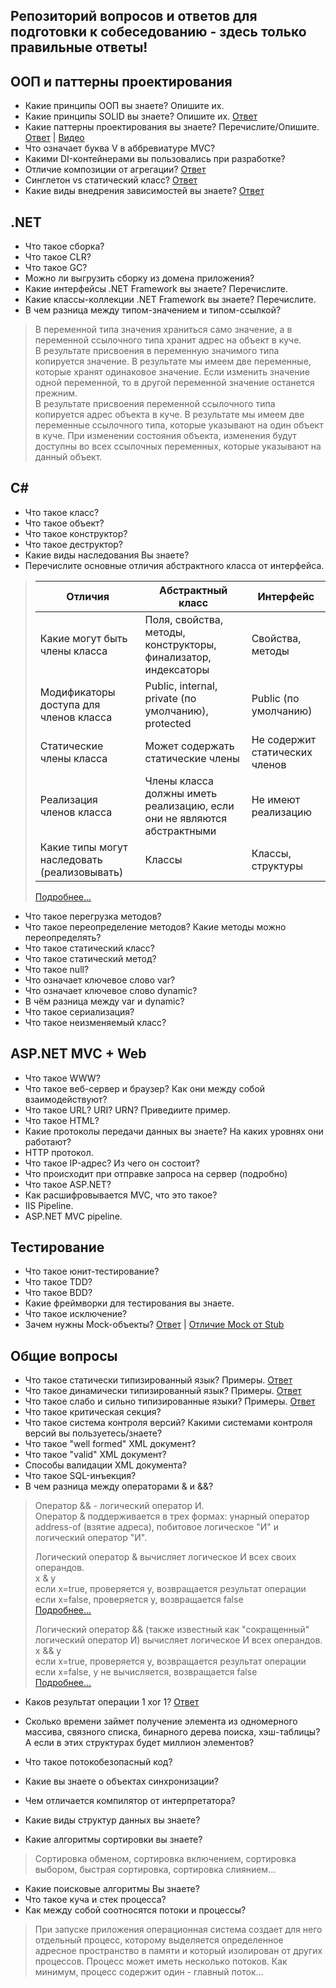 ## Репозиторий вопросов и ответов для подготовки к собеседованию - здесь только правильные ответы!

## ООП и паттерны проектирования
- Какие принципы ООП вы знаете? Опишите их.
- Какие принципы SOLID вы знаете? Опишите их. [Ответ](http://sergeyteplyakov.blogspot.com/2014/10/solid.html)
- Какие паттерны проектирования вы знаете? Перечислите/Опишите. [Ответ](https://metanit.com/sharp/patterns/) | [Видео](https://www.youtube.com/watch?v=v9ejT8FO-7I)
- Что означает буква V в аббревиатуре MVC?
- Какими DI-контейнерами вы пользовались при разработке?
- Отличие композиции от агрегации? [Ответ](http://sergeyteplyakov.blogspot.com/2012/12/vs-vs.html)
- Синглетон vs статический класс? [Ответ](https://habr.com/ru/post/103681/)
- Какие виды внедрения зависимостей вы знаете? [Ответ](https://rsdn.org/article/patterns/14-22-pattern/14-22-pattern.xml)

## .NET
- Что такое сборка?
- Что такое CLR?
- Что такое GC?
- Можно ли выгрузить сборку из домена приложения?
- Какие интерфейсы .NET Framework вы знаете? Перечислите.
- Какие классы-коллекции .NET Framework вы знаете? Перечислите.
- В чем разница между типом-значением и типом-ссылкой?
> В переменной типа значения храниться само значение, а в переменной ссылочного типа хранит адрес на объект в куче.  
> В результате присвоения в переменную значимого типа копируется значение. В результате мы имеем две переменные, которые хранят одинаковое значение. Если изменить значение одной переменной, то в другой переменной значение останется прежним.  
> В результате присвоения переменной ссылочного типа копируется адрес объекта в куче. В результате мы имеем две переменные ссылочного типа, которые указывают на один объект в куче. При изменении состояния объекта, изменения будут доступны во всех ссылочных переменных, которые указывают на данный объект.


## С#
- Что такое класс?
- Что такое объект?
- Что такое конструктор?
- Что такое деструктор?
- Какие виды наследования Вы знаете?
- Перечислите основные отличия абстрактного класса от интерфейса. 
> Отличия|Абстрактный класс|Интерфейс
> -|-|-
> Какие могут быть члены класса|Поля, свойства, методы, конструкторы, финализатор, индексаторы |Свойства, методы
> Модификаторы доступа для членов класса|Public, internal, private (по умолчанию), protected|Public (по умолчанию)
> Статические члены класса|Может содержать статические члены|Не содержит статических членов
> Реализация членов класса|Члены класса должны иметь реализацию, если они не являются абстрактными|Не имеют реализацию
> Какие типы могут наследовать (реализовывать)|Классы|Классы, структуры
>
> [Подробнее...](https://docs.google.com/document/d/1RRyjXgxWuEKvUk1zAN9fstpnqmkD8yzb_VF9h0EWffE/edit?usp=sharing)

- Что такое перегрузка методов?
- Что такое переопределение методов? Какие методы можно переопределять?
- Что такое статический класс?
- Что такое статический метод?
- Что такое null?
- Что означает ключевое слово var?
- Что означает ключевое слово dynamic?
- В чём разница между var и dynamic?
- Что такое сериализация?
- Что такое неизменяемый класс?

## ASP.NET MVC + Web
- Что такое WWW?
- Что такое веб-сервер и браузер? Как они между собой взаимодействуют?
- Что такое URL? URI? URN? Приведиите пример.
- Что такое HTML?
- Какие протоколы передачи данных вы знаете? На каких уровнях они работают?
- HTTP протокол.
- Что такое IP-адрес? Из чего он состоит?
- Что происходит при отправке запроса на сервер (подробно)
- Что такое ASP.NET?
- Как расшифровывается MVC, что это такое?
- IIS Pipeline.
- ASP.NET MVC pipeline. 

## Тестирование
- Что такое юнит-тестирование?
- Что такое TDD?
- Что такое BDD?
- Какие фреймворки для тестирования вы знаете.
- Что такое исключение?
- Зачем нужны Mock-объекты? [Ответ](https://habr.com/ru/post/116372/) | [Отличие Mock от Stub](http://sergeyteplyakov.blogspot.com/2011/12/blog-post.html)

## Общие вопросы
-	Что такое статически типизированный язык? Примеры. [Ответ](https://habr.com/ru/post/161205/)
-	Что такое динамически типизированный язык? Примеры. [Ответ](https://habr.com/ru/post/161205/)
-	Что такое слабо и сильно типизированные языки? Примеры. [Ответ](https://habr.com/ru/post/161205/)
-	Что такое критическая секция?
-	Что такое система контроля версий? Какими системами контроля версий вы пользуетесь/знаете?
-	Что такое "well formed" XML документ?
-	Что такое "valid" XML документ?
-	Способы валидации XML документа?
-	Что такое SQL-инъекция?
-	В чем разница между операторами & и &&?
> Оператор &&  - логический оператор И.  
> Оператор & поддерживается в трех формах: унарный оператор address-of (взятие адреса), побитовое логическое "И" и логический оператор "И".  
>
> Логический оператор & вычисляет логическое И всех своих операндов.  
> x & y  
> если x=true, проверяется y, возвращается результат операции  
> если x=false, проверяется y, возвращается false  
> [Подробнее...](https://docs.microsoft.com/ru-ru/dotnet/csharp/language-reference/operators/and-operator)
>
> Логический оператор && (также известный как "сокращенный" логический оператор И) вычисляет логическое И всех операндов.  
> x && y  
> если x=true, проверяется y, возвращается результат операции  
> если x=false, y не вычисляется, возвращается false  
> [Подробнее...](https://docs.microsoft.com/ru-ru/dotnet/csharp/language-reference/operators/conditional-and-operator)

-	Каков результат операции 1 xor 1? [Ответ](https://tproger.ru/translations/bitwise-operations/)
-	Сколько времени займет получение элемента из одномерного массива, связного списка, бинарного дерева поиска, хэш-таблицы? А если в этих структурах будет миллион элементов?
-	Что такое потокобезопасный код?
-	Какие вы знаете о объектах синхронизации?
-	Чем отличается компилятор от интерпретатора?
-	Какие виды структур данных вы знаете?

-	Какие алгоритмы сортировки вы знаете?
> Сортировка обменом, сортировка включением, сортировка выбором, быстрая сортировка, сортировка слиянием...
  
- Какие поисковые алгоритмы Вы знаете?
- Что такое куча и стек процесса?
- Как между собой соотносятся потоки и процессы?
> При запуске приложения операционная система создает для него отдельный процесс, которому выделяется определенное адресное пространство в памяти и который изолирован от других процессов. Процесс может иметь несколько потоков. Как минимум, процесс содержит один - главный поток...
